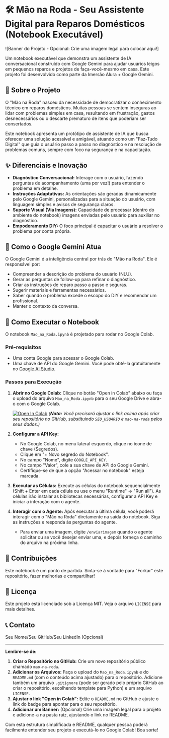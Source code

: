 # 🛠️ Mão na Roda - Seu Assistente Digital para Reparos Domésticos (Notebook Executável)

![Banner do Projeto - Opcional: Crie uma imagem legal para colocar aqui!]

Um notebook executável que demonstra um assistente de IA conversacional construído com Google Gemini para ajudar usuários leigos em pequenos reparos e projetos de faça-você-mesmo em casa. Este projeto foi desenvolvido como parte da Imersão Alura + Google Gemini.

## 📝 Sobre o Projeto

O "Mão na Roda" nasceu da necessidade de democratizar o conhecimento técnico em reparos domésticos. Muitas pessoas se sentem inseguras ao lidar com problemas simples em casa, resultando em frustração, gastos desnecessários ou o descarte prematuro de itens que poderiam ser consertados.

Este notebook apresenta um protótipo de assistente de IA que busca oferecer uma solução acessível e amigável, atuando como um "Faz-Tudo Digital" que guia o usuário passo a passo no diagnóstico e na resolução de problemas comuns, sempre com foco na segurança e na capacitação.

## ✨ Diferenciais e Inovação

* **Diagnóstico Conversacional:** Interage com o usuário, fazendo perguntas de acompanhamento (uma por vez!) para entender o problema em detalhe.
* **Instruções Adaptativas:** As orientações são geradas dinamicamente pelo Google Gemini, personalizadas para a situação do usuário, com linguagem simples e avisos de segurança claros.
* **Suporte Visual (Via Imagens):** Capacidade de processar (dentro do ambiente do notebook) imagens enviadas pelo usuário para auxiliar no diagnóstico.
* **Empoderamento DIY:** O foco principal é capacitar o usuário a resolver o problema por conta própria.

## 🧠 Como o Google Gemini Atua

O Google Gemini é a inteligência central por trás do "Mão na Roda". Ele é responsável por:

* Compreender a descrição do problema do usuário (NLU).
* Gerar as perguntas de follow-up para refinar o diagnóstico.
* Criar as instruções de reparo passo a passo e seguras.
* Sugerir materiais e ferramentas necessários.
* Saber quando o problema excede o escopo do DIY e recomendar um profissional.
* Manter o contexto da conversa.

## 🚀 Como Executar o Notebook

O notebook `Mao_na_Roda.ipynb` é projetado para rodar no Google Colab.

### Pré-requisitos

* Uma conta Google para acessar o Google Colab.
* Uma chave de API do Google Gemini. Você pode obtê-la gratuitamente no [Google AI Studio](https://aistudio.google.com/).

### Passos para Execução

1.  **Abrir no Google Colab:** Clique no botão "Open in Colab" abaixo ou faça o upload do arquivo `Mao_na_Roda.ipynb` para o seu Google Drive e abra-o com o Google Colab.

    [![Open In Colab](https://colab.research.google.com/assets/colab-badge.svg)](https://colab.research.google.com/github/SEU_USUARIO/mao-na-roda/blob/main/Mao_na_Roda.ipynb)
    *(**Nota:** Você precisará ajustar o link acima após criar seu repositório no GitHub, substituindo `SEU_USUARIO` e `mao-na-roda` pelos seus dados.)*

2.  **Configurar a API Key:**
    * No Google Colab, no menu lateral esquerdo, clique no ícone de chave (Segredos).
    * Clique em "+ Novo segredo do Notebook".
    * No campo "Nome", digite `GOOGLE_API_KEY`.
    * No campo "Valor", cole a sua chave de API do Google Gemini.
    * Certifique-se de que a opção "Acessar no notebook" esteja marcada.

3.  **Executar as Células:** Execute as células do notebook sequencialmente (Shift + Enter em cada célula ou use o menu "Runtime" -> "Run all"). As células irão instalar as bibliotecas necessárias, configurar a API Key e iniciar a interação com o agente.

4.  **Interagir com o Agente:** Após executar a última célula, você poderá interagir com o "Mão na Roda" diretamente na saída do notebook. Siga as instruções e responda às perguntas do agente.

    * Para enviar uma imagem, digite `/enviarimagem` quando o agente solicitar ou se você desejar enviar uma, e depois forneça o caminho do arquivo na próxima linha.

## 🤝 Contribuições

Este notebook é um ponto de partida. Sinta-se à vontade para "Forkar" este repositório, fazer melhorias e compartilhar!

## 📄 Licença

Este projeto está licenciado sob a Licença MIT. Veja o arquivo `LICENSE` para mais detalhes.

## 📞 Contato

Seu Nome/Seu GitHub/Seu LinkedIn (Opcional)

---

**Lembre-se de:**

1.  **Criar o Repositório no GitHub:** Crie um novo repositório público chamado `mao-na-roda`.
2.  **Adicionar os Arquivos:** Faça o upload do `Mao_na_Roda.ipynb` e do `README.md` (com o conteúdo acima ajustado) para o repositório. Adicione também um arquivo `.gitignore` (pode ser gerado pelo próprio GitHub ao criar o repositório, escolhendo template para Python) e um arquivo `LICENSE`.
3.  **Ajustar o link "Open in Colab":** Edite o `README.md` no GitHub e ajuste o link do badge para apontar para o seu repositório.
4.  **Adicionar um Banner:** (Opcional) Crie uma imagem legal para o projeto e adicione-a na pasta raiz, ajustando o link no README.

Com esta estrutura simplificada e README, qualquer pessoa poderá facilmente entender seu projeto e executá-lo no Google Colab! Boa sorte!

